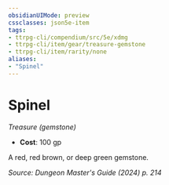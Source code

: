 ```yaml
---
obsidianUIMode: preview
cssclasses: json5e-item
tags:
- ttrpg-cli/compendium/src/5e/xdmg
- ttrpg-cli/item/gear/treasure-gemstone
- ttrpg-cli/item/rarity/none
aliases: 
- "Spinel"
---
```

# Spinel
*Treasure (gemstone)*  

- **Cost**: 100 gp

A red, red brown, or deep green gemstone.

*Source: Dungeon Master's Guide (2024) p. 214*